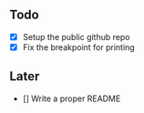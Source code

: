 ## Todo

- [x] Setup the public github repo
- [x] Fix the breakpoint for printing
## Later

- [] Write a proper README